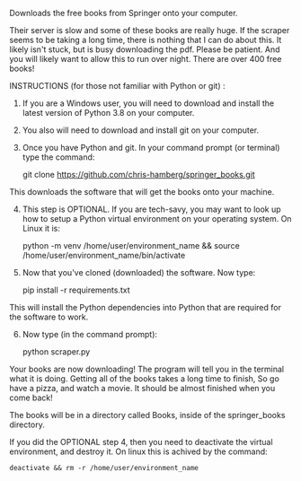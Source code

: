 Downloads the free books from Springer onto your computer.

Their server is slow and some of these books are really huge.
If the scraper seems to be taking a long time, there is nothing
that I can do about this. It likely isn't stuck, but is busy downloading
the pdf. Please be patient. And you will likely want to allow this to run
over night. There are over 400 free books!


INSTRUCTIONS (for those not familiar with Python or git) :


1) If you are a Windows user, you will need to download and install the latest 
   version of Python 3.8 on your computer.


2) You also will need to download and install git on your computer.


3) Once you have Python and git. In your command prompt (or terminal) 
   type the command:

   git clone https://github.com/chris-hamberg/springer_books.git

This downloads the software that will get the books onto your machine.


4) This step is OPTIONAL. If you are tech-savy, you may want to look up how to
   setup a Python virtual environment on your operating system. On Linux it is:

   python -m venv /home/user/environment_name && source /home/user/environment_name/bin/activate


5) Now that you've cloned (downloaded) the software. Now type:

   pip install -r requirements.txt

This will install the Python dependencies into Python that are required for 
the software to work.


6) Now type (in the command prompt):

   python scraper.py


Your books are now downloading! The program will tell you in the terminal what 
it is doing. Getting all of the books takes a long time to finish, So go have a 
pizza, and watch a movie. It should be almost finished when you
come back!

The books will be in a directory called Books, inside of the springer_books 
directory.

If you did the OPTIONAL step 4, then you need to deactivate the virtual 
environment, and destroy it. On linux this is achived by the command:

    deactivate && rm -r /home/user/environment_name
